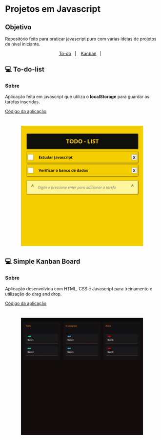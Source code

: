 # Projetos em Javascript

## Objetivo

Repositório feito para praticar javascript puro com várias ideias de projetos de nível iniciante.

<p align="center">
    <a href="#computer-To-do-list">To-do</a>&nbsp;&nbsp;&nbsp;|&nbsp;&nbsp;&nbsp;
    <a href="#computer-Simple-Kanban-Board">Kanban</a>&nbsp;&nbsp;&nbsp;|&nbsp;&nbsp;&nbsp;
</p>

## :computer: To-do-list

### Sobre

Aplicação feita em javascript que utiliza o **localStorage** para guardar as tarefas inseridas.

[Código da aplicação](href="./1-todo-list/")

<h1 align="center">
	<img alt="TO-do"  src="./img/1-todo-List.gif"width="400px" />
</h1>


## :computer: Simple Kanban Board

### Sobre

Aplicação desenvolvida com HTML, CSS e Javascript para treinamento e utilização do drag and drop.

[Código da aplicação](href="./2-simple-kanban-board/")

<h1 align="center">
	<img alt="TO-do"  src="./img/2-simple-kanban-board.gif"width="400px" />
</h1>

